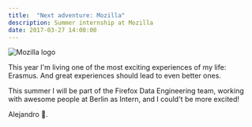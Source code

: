 ```yaml
---
title:  "Next adventure: Mozilla"
description: Summer internship at Mozilla
date: 2017-03-27 14:00:00
---
```

![Mozilla logo](../../assets/images/mozilla.jpeg)

This year I'm living one of the most exciting experiences of my life:
Erasmus. And great experiences should lead to even better ones.

This summer I will be part of the Firefox Data Engineering team,
working with awesome people at Berlin as Intern, and I could't be
more excited!

Alejandro 👾.